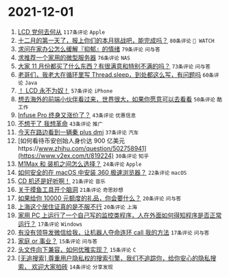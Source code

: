 # 2021-12-01

1. [LCD 党何去何从](https://www.v2ex.com/t/819189) `117条评论` `Apple`
1. [十二月的第一天了，报上你们的本月挑战吧，能完成吗？](https://www.v2ex.com/t/819220) `80条评论` ` WATCH`
1. [求问在家办公怎么缓解『抑郁』的情绪](https://www.v2ex.com/t/819336) `79条评论` `问与答`
1. [求推荐一个家用的微型服务器](https://www.v2ex.com/t/819222) `76条评论` `NAS`
1. [大家 11 月份都买了什么东西？有很满意和特别不满的吗？](https://www.v2ex.com/t/819223) `73条评论` `问与答`
1. [老哥们，我老大在循环里写 Thread.sleep，到处都这么写，有问题吗](https://www.v2ex.com/t/819192) `60条评论` `Java`
1. [！ LCD 永不为奴！](https://www.v2ex.com/t/819312) `57条评论` `iPhone`
1. [想去海外的前端小伙伴看过来，世界很大，如果你愿意可以去看看](https://www.v2ex.com/t/819329) `50条评论` `酷工作`
1. [Infuse Pro 终身又涨价了？](https://www.v2ex.com/t/819279) `43条评论` `优惠信息`
1. [不想干了 我想革命](https://www.v2ex.com/t/819306) `43条评论` `推广`
1. [今天在路边看到一辆秦 plus dmi](https://www.v2ex.com/t/819218) `37条评论` `汽车`
1. [如何看待币安创始人身价达 900 亿美元https://www.zhihu.com/question/502758941](https://www.v2ex.com/t/819224) `30条评论` `知乎`
1. [M1Max 和 装机之间怎么选择？](https://www.v2ex.com/t/819330) `24条评论` `Apple`
1. [如何安全的在 macOS 中安装 360 极速浏览器？](https://www.v2ex.com/t/819269) `22条评论` `macOS`
1. [CD 机还是好听啊！](https://www.v2ex.com/t/819318) `21条评论` `音乐`
1. [关于摸鱼工具开个脑洞](https://www.v2ex.com/t/819249) `21条评论` `奇思妙想`
1. [如果给你 10000 元额度的礼品，你会要什么？](https://www.v2ex.com/t/819364) `20条评论` `问与答`
1. [上海这个居住证真的是不服不行](https://www.v2ex.com/t/819281) `20条评论` `上海`
1. [家用 PC 上运行了一个自己写的监控类程序，人在外面如何得知程序是否正常运行？](https://www.v2ex.com/t/819258) `17条评论` `Windows`
1. [有没有领导发微信给我，让机器人夺命连环 call 我的方法](https://www.v2ex.com/t/819219) `17条评论` `问与答`
1. [家庭 or 事业？](https://www.v2ex.com/t/819326) `15条评论` `问与答`
1. [头文件向下兼容，如何优雅实现？](https://www.v2ex.com/t/819230) `15条评论` `C`
1. [[无追搜索] 尊重用户隐私权的搜索引擎，我们不追踪你，给你安心的隐私搜索， 欢迎大家拍砖](https://www.v2ex.com/t/819378) `14条评论` `分享发现`
